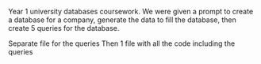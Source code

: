 Year 1 university databases coursework.
We were given a prompt to create a database for a company, generate the data to fill the database, then create 5 queries for the database. 

Separate file for the queries
Then 1 file with all the code including the queries
